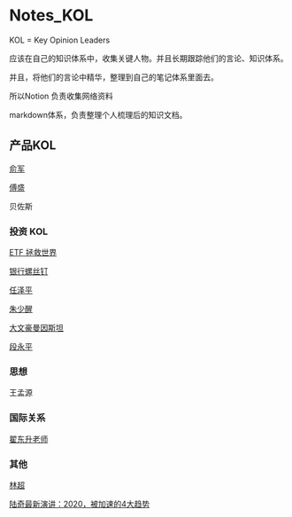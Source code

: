 # Notes_KOL



KOL = Key Opinion Leaders



应该在自己的知识体系中，收集关键人物。并且长期跟踪他们的言论、知识体系。

并且，将他们的言论中精华，整理到自己的笔记体系里面去。

所以Notion 负责收集网络资料

markdown体系，负责整理个人梳理后的知识文档。


## 产品KOL

[俞军](https://www.notion.so/ace32c22728c4f85a7aec727aa1fba3d)

[傅盛](https://www.notion.so/8a1c3e6d1fe4407592bc2d545476dd1f)

贝佐斯



### 投资 KOL

[ETF 拯救世界](https://www.notion.so/ETF-11cdb448f2da410a83eeb4c062473c6d)

[银行螺丝钉](https://www.notion.so/8129a593df454879834f06f55e7ae1e0)

[任泽平](https://www.notion.so/fff0951a69504e5bb55cfdabc4a9d260)

[朱少醒](https://www.notion.so/eef0f6870cb84c6fbda94e6401a2e07f)

[大文豪曼因斯坦](https://www.notion.so/794a4841a98d4bf68d34e1569ea3cc84)

[段永平](https://www.notion.so/668c4ce4a8c54df8bf019702d4886ef7)



### 思想

王孟源



### 国际关系

[翟东升老师](https://www.notion.so/fb73a3bd23d54587a8e8f58378ddc9c5)

### 其他

[林超](https://www.notion.so/67f7b4312e604586974bc275d1595782)

[陆奇最新演讲：2020，被加速的4大趋势](https://www.notion.so/2020-4-e600a9c6006d485898bfd370197662a2)